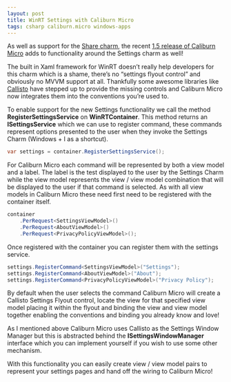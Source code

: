 ```yaml
---
layout: post
title: WinRT Settings with Caliburn Micro
tags: csharp caliburn.micro windows-apps
---
```


As well as support for the [Share charm][sharing], the recent [1.5 release of Caliburn Micro][release] adds to functionality around the Settings charm as well!

The built in Xaml framework for WinRT doesn’t really help developers for this charm which is a shame, there’s no “settings flyout control” and obviously no MVVM support at all. Thankfully some awesome libraries like [Callisto][callisto] have stepped up to provide the missing controls and Caliburn Micro now integrates them into the conventions you’re used to.

To enable support for the new Settings functionality we call the method **RegisterSettingsService** on **WinRTContainer**. This method returns an **ISettingsService** which we can use to register command, these commands represent options presented to the user when they invoke the Settings Charm (Windows + I as a shortcut).

``` csharp
var settings = container.RegisterSettingsService();
```

For Caliburn Micro each command will be represented by both a view model and a label. The label is the test displayed to the user by the Settings Charm while the view model represents the view / view model combination that will be displayed to the user if that command is selected. As with all view models in Caliburn Micro these need first need to be registered with the container itself.

``` csharp
container
    .PerRequest<SettingsViewModel>()
    .PerRequest<AboutViewModel>()
    .PerRequest<PrivacyPolicyViewModel>();
```

Once registered with the container you can register them with the settings service.

``` csharp
settings.RegisterCommand<SettingsViewModel>("Settings");
settings.RegisterCommand<AboutViewModel>("About");
settings.RegisterCommand<PrivacyPolicyViewModel>("Privacy Policy");
```

By default when the user selects the command Caliburn Micro will create a Callisto Settings Flyout control, locate the view for that specified view model placing it within the flyout and binding the view and view model together enabling the conventions and binding you already know and love!

As I mentioned above Caliburn Micro uses Callisto as the Settings Window Manager but this is abstracted behind the **ISettingsWindowManager** interface which you can implement yourself if you wish to use some other mechanism.

With this functionality you can easily create view / view model pairs to represent your settings pages and hand off the wiring to Caliburn Micro!

[release]: http://devlicio.us/blogs/rob_eisenberg/archive/2013/03/18/durandal-1-2-0-and-caliburn-micro-1-5-0-released.aspx
[sharing]: http://compiledexperience.com/blog/posts/share-caliburn
[callisto]: https://github.com/timheuer/callisto
